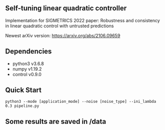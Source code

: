 ## Self-tuning linear quadratic controller

Implementation for SIGMETRICS 2022 paper: Robustness and consistency in linear quadratic control with untrusted predictions

Newest arXiv version: https://arxiv.org/abs/2106.09659

## Dependencies
* python3 v3.6.8
* numpy v1.19.2
* control v0.9.0

## Quick Start

```
python3 --mode [application_mode] --noise [noise_type] --ini_lambda 0.3 pipeline.py 
```

## Some results are saved in /data
